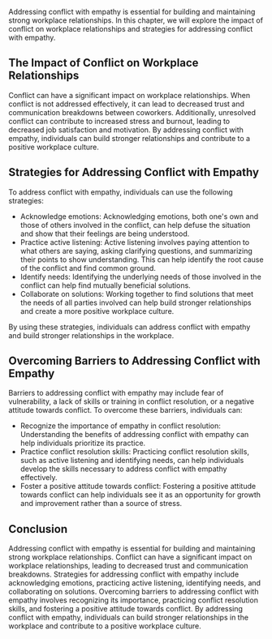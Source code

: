 
Addressing conflict with empathy is essential for building and maintaining strong workplace relationships. In this chapter, we will explore the impact of conflict on workplace relationships and strategies for addressing conflict with empathy.

The Impact of Conflict on Workplace Relationships
-------------------------------------------------

Conflict can have a significant impact on workplace relationships. When conflict is not addressed effectively, it can lead to decreased trust and communication breakdowns between coworkers. Additionally, unresolved conflict can contribute to increased stress and burnout, leading to decreased job satisfaction and motivation. By addressing conflict with empathy, individuals can build stronger relationships and contribute to a positive workplace culture.

Strategies for Addressing Conflict with Empathy
-----------------------------------------------

To address conflict with empathy, individuals can use the following strategies:

* Acknowledge emotions: Acknowledging emotions, both one's own and those of others involved in the conflict, can help defuse the situation and show that their feelings are being understood.
* Practice active listening: Active listening involves paying attention to what others are saying, asking clarifying questions, and summarizing their points to show understanding. This can help identify the root cause of the conflict and find common ground.
* Identify needs: Identifying the underlying needs of those involved in the conflict can help find mutually beneficial solutions.
* Collaborate on solutions: Working together to find solutions that meet the needs of all parties involved can help build stronger relationships and create a more positive workplace culture.

By using these strategies, individuals can address conflict with empathy and build stronger relationships in the workplace.

Overcoming Barriers to Addressing Conflict with Empathy
-------------------------------------------------------

Barriers to addressing conflict with empathy may include fear of vulnerability, a lack of skills or training in conflict resolution, or a negative attitude towards conflict. To overcome these barriers, individuals can:

* Recognize the importance of empathy in conflict resolution: Understanding the benefits of addressing conflict with empathy can help individuals prioritize its practice.
* Practice conflict resolution skills: Practicing conflict resolution skills, such as active listening and identifying needs, can help individuals develop the skills necessary to address conflict with empathy effectively.
* Foster a positive attitude towards conflict: Fostering a positive attitude towards conflict can help individuals see it as an opportunity for growth and improvement rather than a source of stress.

Conclusion
----------

Addressing conflict with empathy is essential for building and maintaining strong workplace relationships. Conflict can have a significant impact on workplace relationships, leading to decreased trust and communication breakdowns. Strategies for addressing conflict with empathy include acknowledging emotions, practicing active listening, identifying needs, and collaborating on solutions. Overcoming barriers to addressing conflict with empathy involves recognizing its importance, practicing conflict resolution skills, and fostering a positive attitude towards conflict. By addressing conflict with empathy, individuals can build stronger relationships in the workplace and contribute to a positive workplace culture.
